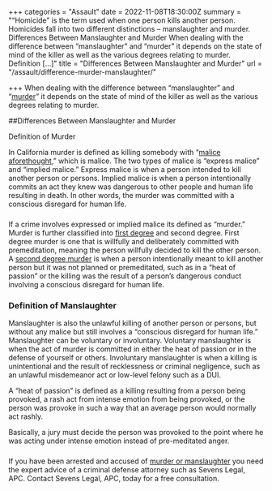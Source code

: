 +++
categories = "Assault"
date = 2022-11-08T18:30:00Z
summary = "“Homicide” is the term used when one person kills another person. Homicides fall into two different distinctions – manslaughter and murder. Differences Between Manslaughter and Murder When dealing with the difference between “manslaughter” and “murder” it depends on the state of mind of the killer as well as the various degrees relating to murder. Definition […]"
title = "Differences Between Manslaughter and Murder"
url = "/assault/difference-murder-manslaughter/"

+++
When dealing with the difference between “manslaughter” and “[murder](https://www.sevenslegal.com/murder-lawyer-san-diego/ "Sevens Legal, APC")” it depends on the state of mind of the killer as well as the various degrees relating to murder.

\##Differences Between Manslaughter and Murder

Definition of Murder

In California murder is defined as killing somebody with “[malice aforethought](https://www.sevenslegal.com/first-degree-murder-attorney-ca/ "Sevens Legal, APC"),” which is malice. The two types of malice is “express malice” and “implied malice.” Express malice is when a person intended to kill another person or persons. Implied malice is when a person intentionally commits an act they knew was dangerous to other people and human life resulting in death. In other words, the murder was committed with a conscious disregard for human life.

### 

If a crime involves expressed or implied malice its defined as “murder.” Murder is further classified into [first degree](https://www.sevenslegal.com/first-degree-murder-attorney-ca/) and second degree. First degree murder is one that is willfully and deliberately committed with premeditation, meaning the person willfully decided to kill the other person. A [second degree murder](https://www.sevenslegal.com/murder-lawyer-san-diego/ "Sevens Legal, APC") is when a person intentionally meant to kill another person but it was not planned or premeditated, such as in a “heat of passion” or the killing was the result of a person’s dangerous conduct involving a conscious disregard for human life.

### Definition of Manslaughter

Manslaughter is also the unlawful killing of another person or persons, but without any malice but still involves a “conscious disregard for human life.” Manslaughter can be voluntary or involuntary. Voluntary manslaughter is when the act of murder is committed in either the heat of passion or in the defense of yourself or others. Involuntary manslaughter is when a killing is unintentional and the result of recklessness or criminal negligence, such as an unlawful misdemeanor act or low-level felony such as a DUI.

A “heat of passion” is defined as a killing resulting from a person being provoked, a rash act from intense emotion from being provoked, or the person was provoke in such a way that an average person would normally act rashly.

Basically, a jury must decide the person was provoked to the point where he was acting under intense emotion instead of pre-meditated anger.

### 

If you have been arrested and accused of [murder or manslaughter](https://www.sevenslegal.com/ "Sevens Legal, APC") you need the expert advice of a criminal defense attorney such as Sevens Legal, APC. Contact Sevens Legal, APC, today for a free consultation.